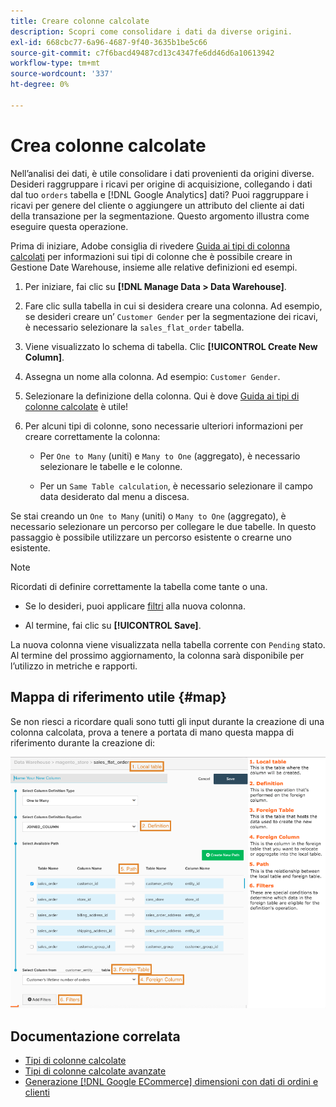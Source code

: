 ```yaml
---
title: Creare colonne calcolate
description: Scopri come consolidare i dati da diverse origini.
exl-id: 668cbc77-6a96-4687-9f40-3635b1be5c66
source-git-commit: c7f6bacd49487cd13c4347fe6dd46d6a10613942
workflow-type: tm+mt
source-wordcount: '337'
ht-degree: 0%

---
```


# Crea colonne calcolate

Nell’analisi dei dati, è utile consolidare i dati provenienti da origini diverse. Desideri raggruppare i ricavi per origine di acquisizione, collegando i dati dal tuo `orders` tabella e [!DNL Google Analytics] dati? Puoi raggruppare i ricavi per genere del cliente o aggiungere un attributo del cliente ai dati della transazione per la segmentazione. Questo argomento illustra come eseguire questa operazione.

Prima di iniziare, Adobe consiglia di rivedere [Guida ai tipi di colonna calcolati](../../data-analyst/data-warehouse-mgr/calc-column-types.md) per informazioni sui tipi di colonne che è possibile creare in Gestione Date Warehouse, insieme alle relative definizioni ed esempi.

1. Per iniziare, fai clic su **[!DNL Manage Data > Data Warehouse]**.

1. Fare clic sulla tabella in cui si desidera creare una colonna. Ad esempio, se desideri creare un’ `Customer Gender` per la segmentazione dei ricavi, è necessario selezionare la `sales_flat_order` tabella.

1. Viene visualizzato lo schema di tabella. Clic **[!UICONTROL Create New Column]**.

1. Assegna un nome alla colonna. Ad esempio: `Customer Gender`.

1. Selezionare la definizione della colonna. Qui è dove [Guida ai tipi di colonne calcolate](../data-warehouse-mgr/calc-column-types.md) è utile!

1. Per alcuni tipi di colonne, sono necessarie ulteriori informazioni per creare correttamente la colonna:

   * Per `One to Many` (uniti) e `Many to One` (aggregato), è necessario selezionare le tabelle e le colonne.

   * Per un `Same Table calculation`, è necessario selezionare il campo data desiderato dal menu a discesa.

Se stai creando un `One to Many` (uniti) o `Many to One` (aggregato), è necessario selezionare un percorso per collegare le due tabelle. In questo passaggio è possibile utilizzare un percorso esistente o crearne uno esistente.

>[!NOTE]
>
>Ricordati di definire correttamente la tabella come tante o una.

* Se lo desideri, puoi applicare [filtri](../../data-user/reports/ess-manage-data-filters.md) alla nuova colonna.

* Al termine, fai clic su **[!UICONTROL Save]**.

La nuova colonna viene visualizzata nella tabella corrente con `Pending` stato. Al termine del prossimo aggiornamento, la colonna sarà disponibile per l’utilizzo in metriche e rapporti.

## Mappa di riferimento utile {#map}

Se non riesci a ricordare quali sono tutti gli input durante la creazione di una colonna calcolata, prova a tenere a portata di mano questa mappa di riferimento durante la creazione di:

![](../../assets/Calculated_Columns_Example.png)

## Documentazione correlata

* [Tipi di colonne calcolate](../data-warehouse-mgr/calc-column-types.md)
* [Tipi di colonne calcolate avanzate](../data-warehouse-mgr/adv-calc-columns.md)
* [Generazione [!DNL Google ECommerce] dimensioni con dati di ordini e clienti](../data-warehouse-mgr/bldg-google-ecomm-dim.md)
